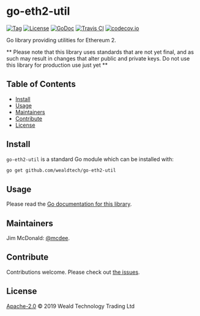 # go-eth2-util

[![Tag](https://img.shields.io/github/tag/wealdtech/go-eth2-util.svg)](https://github.com/wealdtech/go-eth2-util/releases/)
[![License](https://img.shields.io/github/license/wealdtech/go-eth2-util.svg)](LICENSE)
[![GoDoc](https://godoc.org/github.com/wealdtech/go-eth2-util?status.svg)](https://godoc.org/github.com/wealdtech/go-eth2-util)
[![Travis CI](https://img.shields.io/travis/wealdtech/go-eth2-util.svg)](https://travis-ci.org/wealdtech/go-eth2-util)
[![codecov.io](https://img.shields.io/codecov/c/github/wealdtech/go-eth2-util.svg)](https://codecov.io/github/wealdtech/go-eth2-util)

Go library providing utilities for Ethereum 2.

** Please note that this library uses standards that are not yet final, and as such may result in changes that alter public and private keys.  Do not use this library for production use just yet **

## Table of Contents

- [Install](#install)
- [Usage](#usage)
- [Maintainers](#maintainers)
- [Contribute](#contribute)
- [License](#license)

## Install

`go-eth2-util` is a standard Go module which can be installed with:

```sh
go get github.com/wealdtech/go-eth2-util
```

## Usage

Please read the [Go documentation for this library](https://godoc.org/github.com/wealdtech/go-eth2-util).

## Maintainers

Jim McDonald: [@mcdee](https://github.com/mcdee).

## Contribute

Contributions welcome. Please check out [the issues](https://github.com/wealdtech/go-eth2-util/issues).

## License

[Apache-2.0](LICENSE) © 2019 Weald Technology Trading Ltd
